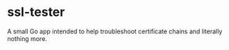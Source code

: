 # ssl-tester
A small Go app intended to help troubleshoot certificate chains and literally nothing more.
